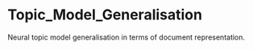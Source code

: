 # Topic_Model_Generalisation
Neural topic model generalisation in terms of document representation.
